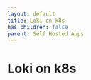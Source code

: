 ```yaml
---
layout: default
title: Loki on k8s
has_children: false
parent: Self Hosted Apps
---
```


# Loki on k8s

